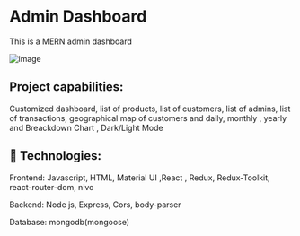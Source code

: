 # Admin Dashboard
  This is a MERN admin dashboard




![image](https://user-images.githubusercontent.com/107199800/209166023-81d8a495-25e4-423c-b4f4-609fc6637eb5.png)


## Project capabilities:

Customized dashboard, list of products, list of customers, list of admins, list of transactions, geographical map of customers and daily, monthly 
, yearly and Breackdown Chart , Dark/Light Mode

    
## 🚀 Technologies:
  Frontend:
    Javascript, HTML, Material UI ,React , Redux, Redux-Toolkit, react-router-dom, nivo 
    
  Backend:
    Node js, Express, Cors, body-parser
    
  Database:
    mongodb(mongoose)

